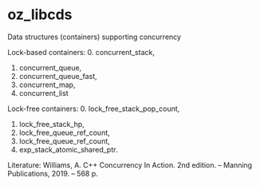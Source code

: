 # oz_libcds
Data structures (containers) supporting concurrency

Lock-based containers:
0. concurrent_stack,
1. concurrent_queue,
2. concurrent_queue_fast,
3. concurrent_map,
4. concurrent_list

Lock-free containers:
0. lock_free_stack_pop_count,
1. lock_free_stack_hp,
2. lock_free_queue_ref_count,
3. lock_free_queue_ref_count,
4. exp_stack_atomic_shared_ptr.

Literature:
Williams, A. C++ Concurrency In Action. 2nd edition. – Manning Publications, 2019. – 568 p.
